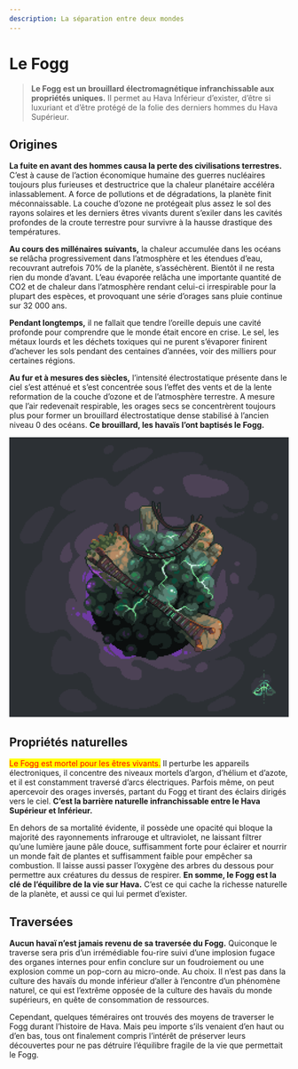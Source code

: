 ```yaml
---
description: La séparation entre deux mondes
---
```


# Le Fogg

> **Le Fogg est un brouillard électromagnétique infranchissable aux propriétés uniques.** Il permet au Hava Inférieur d’exister, d’être si luxuriant et d’être protégé de la folie des derniers hommes du Hava Supérieur.

## Origines

**La fuite en avant des hommes causa la perte des civilisations terrestres.** C’est à cause de l’action économique humaine des guerres nucléaires toujours plus furieuses et destructrice que la chaleur planétaire accéléra inlassablement. A force de pollutions et de dégradations, la planète finit méconnaissable. La couche d’ozone ne protégeait plus assez le sol des rayons solaires et les derniers êtres vivants durent s’exiler dans les cavités profondes de la croute terrestre pour survivre à la hausse drastique des températures.&#x20;

**Au cours des millénaires suivants,** la chaleur accumulée dans les océans se relâcha progressivement dans l’atmosphère et les étendues d’eau, recouvrant autrefois 70% de la planète, s’asséchèrent. Bientôt il ne resta rien du monde d’avant. L’eau évaporée relâcha une importante quantité de CO2 et de chaleur dans l’atmosphère rendant celui-ci irrespirable pour la plupart des espèces, et provoquant une série d’orages sans pluie continue sur 32 000 ans.&#x20;

**Pendant longtemps,** il ne fallait que tendre l’oreille depuis une cavité profonde pour comprendre que le monde était encore en crise. Le sel, les métaux lourds et les déchets toxiques qui ne purent s’évaporer finirent d’achever les sols pendant des centaines d’années, voir des milliers pour certaines régions.&#x20;

**Au fur et à mesures des siècles,** l’intensité électrostatique présente dans le ciel s’est atténué et s’est concentrée sous l’effet des vents et de la lente reformation de la couche d’ozone et de l’atmosphère terrestre. A mesure que l’air redevenait respirable, les orages secs se concentrèrent toujours plus pour former un brouillard électrostatique dense stabilisé à l’ancien niveau 0 des océans. **Ce brouillard, les havaïs l’ont baptisés le Fogg.**

![“Parfois, à travers le tonnerre, je jure que je peux entendre le Fogg s'agiter. Il m'appelle.” Art par chrysope](../../.gitbook/assets/hava.png)

## Propriétés naturelles

<mark style="color:red;">Le Fogg est mortel pour les êtres vivants.</mark> Il perturbe les appareils électroniques, il concentre des niveaux mortels d’argon, d’hélium et d’azote, et il est constamment traversé d’arcs électriques. Parfois même, on peut apercevoir des orages inversés, partant du Fogg et tirant des éclairs dirigés vers le ciel. **C’est la barrière naturelle infranchissable entre le Hava Supérieur et Inférieur.**

En dehors de sa mortalité évidente, il possède une opacité qui bloque la majorité des rayonnements infrarouge et ultraviolet, ne laissant filtrer qu’une lumière jaune pâle douce, suffisamment forte pour éclairer et nourrir un monde fait de plantes et suffisamment faible pour empêcher sa combustion. Il laisse aussi passer l’oxygène des arbres du dessous pour permettre aux créatures du dessus de respirer. **En somme, le Fogg est la clé de l’équilibre de la vie sur Hava.** C’est ce qui cache la richesse naturelle de la planète, et aussi ce qui lui permet d’exister.

## Traversées

**Aucun havaï n’est jamais revenu de sa traversée du Fogg.** Quiconque le traverse sera pris d’un irrémédiable fou-rire suivi d’une implosion fugace des organes internes pour enfin conclure sur un foudroiement ou une explosion comme un pop-corn au micro-onde. Au choix. Il n’est pas dans la culture des havaïs du monde inférieur d’aller à l’encontre d’un phénomène naturel, ce qui est l’extrême opposée de la culture des havaïs du monde supérieurs, en quête de consommation de ressources.

Cependant, quelques téméraires ont trouvés des moyens de traverser le Fogg durant l’histoire de Hava. Mais peu importe s’ils venaient d’en haut ou d’en bas, tous ont finalement compris l’intérêt de préserver leurs découvertes pour ne pas détruire l’équilibre fragile de la vie que permettait le Fogg.
